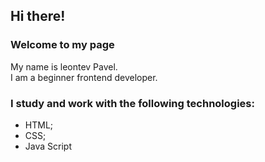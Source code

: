 ## Hi there!
### Welcome to my page ### 
My name is leontev Pavel.\
I am a beginner frontend developer.

### I study and work with the following technologies:
- HTML;
- CSS;
- Java Script
<!--
**LeontevPavel/LeontevPavel** is a ✨ _special_ ✨ repository because its `README.md` (this file) appears on your GitHub profile.

Here are some ideas to get you started:

- 🔭 I’m currently working on ...
- 🌱 I’m currently learning ...
- 👯 I’m looking to collaborate on ...
- 🤔 I’m looking for help with ...
- 💬 Ask me about ...
- 📫 How to reach me: ...
- 😄 Pronouns: ...
- ⚡ Fun fact: ...
-->
